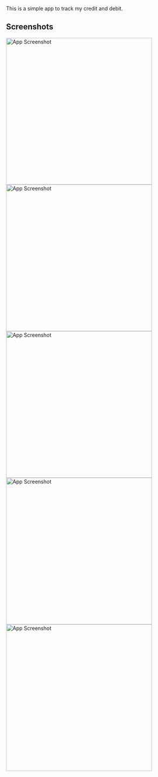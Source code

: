 This is a simple app to track my credit and debit.

## Screenshots

<img src="assets/images/1.jpg" alt="App Screenshot" width="400">

<img src="assets/images/2.jpg" alt="App Screenshot" width="400">

<img src="assets/images/3.jpg" alt="App Screenshot" width="400">

<img src="assets/images/4.jpg" alt="App Screenshot" width="400">

<img src="assets/images/5.jpg" alt="App Screenshot" width="400">